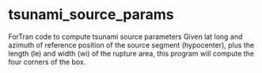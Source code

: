 # tsunami_source_params

ForTran code to compute tsunami source parameters
Given lat long and azimuth of 
reference position of the source segment (hypocenter), plus the length (le) 
and width (wi) of the rupture area, this program 
will compute the four corners of the box.
